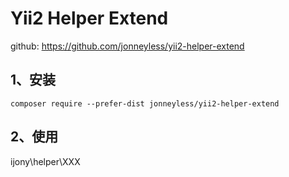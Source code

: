 Yii2 Helper Extend
=========


github: https://github.com/jonneyless/yii2-helper-extend

1、安装
------------

```
composer require --prefer-dist jonneyless/yii2-helper-extend
```

2、使用
------------

ijony\helper\XXX